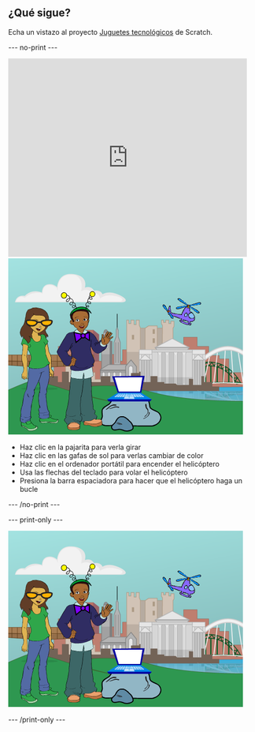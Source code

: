 ## ¿Qué sigue?

Echa un vistazo al proyecto [Juguetes tecnológicos](https://projects.raspberrypi.org/en/projects/tech-toys) de Scratch.

--- no-print ---

<div class="scratch-preview">
  <iframe allowtransparency="true" width="485" height="402" src="https://scratch.mit.edu/projects/embed/301514002/?autostart=false" frameborder="0" scrolling="no"></iframe>
  <img src="images/toys-final.png">
</div>

+ Haz clic en la pajarita para verla girar
+ Haz clic en las gafas de sol para verlas cambiar de color
+ Haz clic en el ordenador portátil para encender el helicóptero
+ Usa las flechas del teclado para volar el helicóptero
+ Presiona la barra espaciadora para hacer que el helicóptero haga un bucle

--- /no-print ---

--- print-only ---

![proyecto completo](images/toys-final.png)

--- /print-only ---